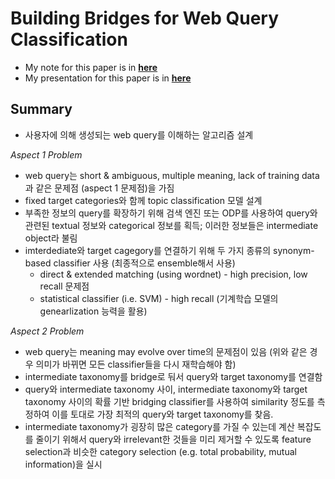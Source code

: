 # Building Bridges for Web Query Classification

* My note for this paper is in [**here**](https://onedrive.live.com/edit.aspx?cid=2ba5907d25ab4f59&page=view&resid=2BA5907D25AB4F59!208&parId=2BA5907D25AB4F59!193&app=Word)
* My presentation for this paper is in [**here**](https://onedrive.live.com/edit.aspx?cid=2ba5907d25ab4f59&page=view&resid=2BA5907D25AB4F59!207&parId=2BA5907D25AB4F59!193&app=Word)

## Summary
* 사용자에 의해 생성되는 web query를 이해하는 알고리즘 설계

_Aspect 1 Problem_
* web query는 short & ambiguous, multiple meaning, lack of training data과 같은 문제점 (aspect 1 문제점)을 가짐
* fixed target categories와 함께 topic classification 모델 설계
* 부족한 정보의 query를 확장하기 위해 검색 엔진 또는 ODP를 사용하여 query와 관련된 textual 정보와 categorical 정보를 획득; 이러한 정보들은 intermediate object라 불림
* imterdediate와 target cagegory를 연결하기 위해 두 가지 종류의 synonym-based classifier 사용 (최종적으로 ensemble해서 사용)
   * direct & extended matching (using wordnet) - high precision, low recall 문제점
   * statistical classifier (i.e. SVM) - high recall (기계학습 모델의 genearlization 능력을 활용)
   
_Aspect 2 Problem_
* web query는 meaning may evolve over time의 문제점이 있음 (위와 같은 경우 의미가 바뀌면 모든 classifier들을 다시 재학습해야 함)
* intermediate taxonomy를 bridge로 둬서 query와 target taxonomy를 연결함
* query와 intermediate taxonomy 사이, intermediate taxonomy와 target taxonomy 사이의 확률 기반 bridging classifier를 사용하여 similarity 정도를 측정하여 이를 토대로 가장 최적의 query와 target taxonomy를 찾음.
* intermediate taxonomy가 굉장히 많은 category를 가질 수 있는데 계산 복잡도를 줄이기 위해서 query와 irrelevant한 것들을 미리 제거할 수 있도록 feature selection과 비슷한 category selection (e.g. total probability, mutual information)을 실시 


